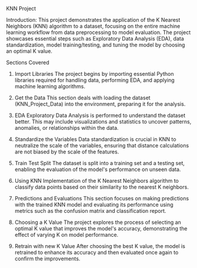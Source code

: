 KNN Project

Introduction:
This project demonstrates the application of the K Nearest Neighbors (KNN) algorithm to a dataset, focusing on the entire machine learning workflow from data preprocessing to model evaluation. The project showcases essential steps such as Exploratory Data Analysis (EDA), data standardization, model training/testing, and tuning the model by choosing an optimal K value.

Sections Covered
1. Import Libraries
The project begins by importing essential Python libraries required for handling data, performing EDA, and applying machine learning algorithms.

2. Get the Data
This section deals with loading the dataset (KNN_Project_Data) into the environment, preparing it for the analysis.

3. EDA
Exploratory Data Analysis is performed to understand the dataset better. This may include visualizations and statistics to uncover patterns, anomalies, or relationships within the data.

4. Standardize the Variables
Data standardization is crucial in KNN to neutralize the scale of the variables, ensuring that distance calculations are not biased by the scale of the features.

5. Train Test Split
The dataset is split into a training set and a testing set, enabling the evaluation of the model's performance on unseen data.

6. Using KNN
Implementation of the K Nearest Neighbors algorithm to classify data points based on their similarity to the nearest K neighbors.

7. Predictions and Evaluations
This section focuses on making predictions with the trained KNN model and evaluating its performance using metrics such as the confusion matrix and classification report.

8. Choosing a K Value
The project explores the process of selecting an optimal K value that improves the model's accuracy, demonstrating the effect of varying K on model performance.

9. Retrain with new K Value
After choosing the best K value, the model is retrained to enhance its accuracy and then evaluated once again to confirm the improvements.


